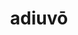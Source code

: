 ---
title: adiuvō
meaning: to help
ch: 6
pos: verb
secondppstem: adiuv
infend: āre
infhyph: -āre
conjugation: first
---